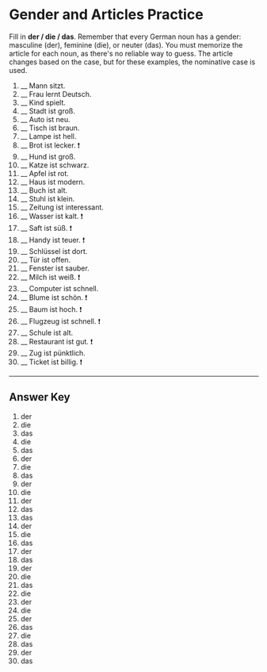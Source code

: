 # Gender and Articles Practice

Fill in **der / die / das**. Remember that every German noun has a gender: masculine (der), feminine (die), or
neuter (das). You must memorize the article for each noun, as there's no reliable way to guess. The article changes
based on the case, but for these examples, the nominative case is used.

1. __ Mann sitzt.
2. __ Frau lernt Deutsch.
3. __ Kind spielt.
4. __ Stadt ist groß.
5. __ Auto ist neu.
6. __ Tisch ist braun.
7. __ Lampe ist hell.
8. __ Brot ist lecker. ❗
9. __ Hund ist groß.
10. __ Katze ist schwarz.
11. __ Apfel ist rot.
12. __ Haus ist modern.
13. __ Buch ist alt.
14. __ Stuhl ist klein.
15. __ Zeitung ist interessant.
16. __ Wasser ist kalt. ❗
17. __ Saft ist süß. ❗
18. __ Handy ist teuer. ❗
19. __ Schlüssel ist dort.
20. __ Tür ist offen.
21. __ Fenster ist sauber.
22. __ Milch ist weiß. ❗
23. __ Computer ist schnell.
24. __ Blume ist schön. ❗
25. __ Baum ist hoch. ❗
26. __ Flugzeug ist schnell. ❗
27. __ Schule ist alt.
28. __ Restaurant ist gut. ❗
29. __ Zug ist pünktlich.
30. __ Ticket ist billig. ❗

---

## Answer Key

1. der
2. die
3. das
4. die
5. das
6. der
7. die
8. das
9. der
10. die
11. der
12. das
13. das
14. der
15. die
16. das
17. der
18. das
19. der
20. die
21. das
22. die
23. der
24. die
25. der
26. das
27. die
28. das
29. der
30. das
